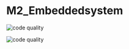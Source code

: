 # M2_Embeddedsystem

![code quality](https://api.codiga.io/project/33154/score/svg)


![code quality](https://api.codiga.io/project/33154/status/svg)
